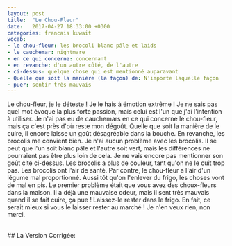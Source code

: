 ```yaml
---
layout: post
title:  "Le Chou-Fleur"
date:   2017-04-27 18:33:00 +0300
categories: francais kuwait
vocab:
- le chou-fleur: les brocoli blanc pâle et laids
- le cauchemar: nightmare
- en ce qui concerne: concernant
- en revanche: d'un autre côté, de l'autre
- ci-dessus: quelque chose qui est mentionné auparavant
- Quelle que soit la manière (la façon) de: N'importe laquelle façon
- puer: sentir très mauvais
---
```

Le chou-fleur, je le déteste !  Je le hais à émotion extrême !  Je ne sais pas quel mot évoque la plus forte passion, mais celui est l'un que j'ai l'intention à utiliser.  Je n'ai pas eu de cauchemars en ce qui concerne le chou-fleur, mais ça c'est près d'où reste mon dégoût.  <!--more-->  Quelle que soit la manière de le cuire, il encore laisse un goût désagréable dans la bouche.  En revanche, les brocolis me convient bien.  Je n'ai aucun problème avec les brocolis.  Il se peut que l'un soit blanc pâle et l'autre soit vert, mais les différences ne pourraient pas être plus loin de cela.  Je ne vais encore pas mentionner son goût cité ci-dessus.  Les brocolis a plus de couleur, tant qu'on ne le cuit trop pas.  Les brocolis ont l'air de santé.  Par contre, le chou-fleur a l'air d'un légume mal proportionné.  Aussi tôt qu'on l'enlever du frigo, les choses vont de mal en pis.  Le premier problème était que vous avez des choux-fleurs dans la maison. Il a déjà une mauvaise odeur, mais il sent très mauvais quand il se fait cuire, ça pue ! Laissez-le rester dans le frigo.  En fait, ce serait mieux si vous le laisser rester au marché !  Je n'en veux rien, non merci.     


<br/>
## La Version Corrigée:  
<br/>  
